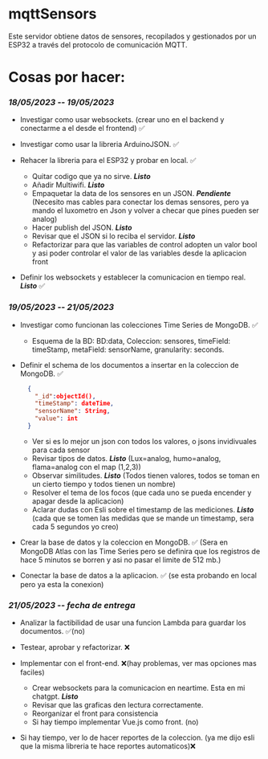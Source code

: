 # mqttSensors

Este servidor obtiene datos de sensores, recopilados y gestionados por un ESP32 a través del protocolo de comunicación MQTT.

# Cosas por hacer:
### *__18/05/2023 -- 19/05/2023__*
- Investigar como usar websockets. (crear uno en el backend y conectarme a el desde el frontend) ✅

- Investigar como usar la libreria ArduinoJSON. ✅

- Rehacer la libreria para el ESP32 y probar en local. ✅  
  - Quitar codigo que ya no sirve. __*Listo*__
  - Añadir Multiwifi. __*Listo*__
  - Empaquetar la data de los sensores en un JSON. __*Pendiente*__ (Necesito mas cables para conectar los demas sensores, pero ya mando el luxometro en Json y volver a checar que pines pueden ser analog)
  - Hacer publish del JSON. __*Listo*__
  - Revisar que el JSON si lo reciba el servidor. __*Listo*__
  - Refactorizar para que las variables de control adopten un valor bool y asi poder controlar el valor de las variables desde la aplicacion front

- Definir los websockets y establecer la comunicacion en tiempo real. __*Listo*__ ✅
### *__19/05/2023 -- 21/05/2023__*
- Investigar como funcionan las colecciones Time Series de MongoDB. ✅
  - Esquema de la BD: BD:data, Coleccion: sensores, timeField: timeStamp, metaField: sensorName, granularity: seconds.
- Definir el schema de los documentos a insertar en la coleccion de MongoDB. ✅ 
    ````JSON
      {
        "_id":objectId(),
        "timeStamp": dateTime,
        "sensorName": String,
        "value": int                
      }
    ````
    - Ver si es lo mejor un json con todos los valores, o jsons invidivuales para cada sensor
  - Revisar tipos de datos. __*Listo*__ (Lux=analog, humo=analog, flama=analog con el map (1,2,3))
  - Observar similitudes. __*Listo*__ (Todos tienen valores, todos se toman en un cierto tiempo y todos tienen un nombre)
  - Resolver el tema de los focos (que cada uno se pueda encender y apagar desde la aplicacion)
  - Aclarar dudas con Esli sobre el timestamp de las mediciones. __*Listo*__ (cada que se tomen las medidas que se mande un timestamp, sera cada 5 segundos yo creo)

- Crear la base de datos y la coleccion en MongoDB. ✅ (Sera en MongoDB Atlas con las Time Series pero se definira que los registros de hace 5 minutos se borren y asi no pasar el limite de 512 mb.)

- Conectar la base de datos a la aplicacion. ✅ (se esta probando en local pero ya esta la conexion)
### *__21/05/2023 -- fecha de entrega__*
- Analizar la factibilidad de usar una funcion Lambda para guardar los documentos. ✅(no)

- Testear, aprobar y refactorizar. ❌

- Implementar con el front-end. ❌(hay problemas, ver mas opciones mas faciles)
  - Crear websockets para la comunicacion en neartime. Esta en mi chatgpt. __*Listo*__ 
  - Revisar que las graficas den lectura correctamente. 
  - Reorganizar el front para consistencia
  - Si hay tiempo implementar Vue.js como front. (no)

- Si hay tiempo, ver lo de hacer reportes de la coleccion. (ya me dijo esli que la misma libreria te hace reportes automaticos)❌

